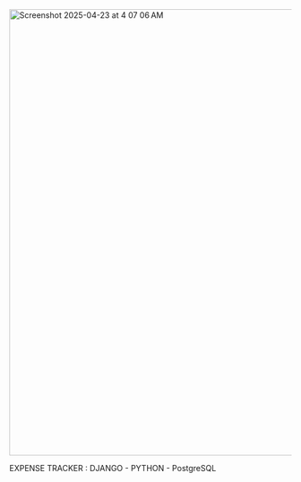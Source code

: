 <img width="797" alt="Screenshot 2025-04-23 at 4 07 06 AM" src="https://github.com/user-attachments/assets/24530e28-46b9-4650-956f-bf5b89d7c5e5" />



EXPENSE TRACKER : DJANGO - PYTHON - PostgreSQL
